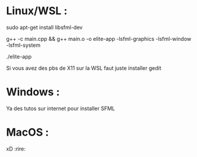 # Linux/WSL :

sudo apt-get install libsfml-dev

g++ -c main.cpp && g++ main.o -o elite-app -lsfml-graphics -lsfml-window -lsfml-system

./elite-app

Si vous avez des pbs de X11 sur la WSL faut juste installer gedit

# Windows :

Ya des tutos sur internet pour installer SFML

# MacOS :

xD :rire:
